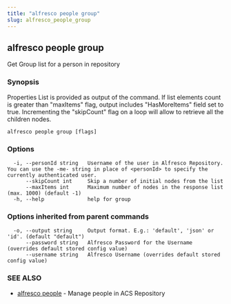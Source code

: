 ```yaml
---
title: "alfresco people group"
slug: alfresco_people_group
---
```

## alfresco people group

Get Group list for a person in repository

### Synopsis

Properties List is provided as output of the command.
If list elements count is greater than "maxItems" flag, output includes "HasMoreItems" field set to true.
Incrementing the "skipCount" flag on a loop will allow to retrieve all the children nodes.

```
alfresco people group [flags]
```

### Options

```
  -i, --personId string   Username of the user in Alfresco Repository. You can use the -me- string in place of <personId> to specify the currently authenticated user.
      --skipCount int     Skip a number of initial nodes from the list
      --maxItems int      Maximum number of nodes in the response list (max. 1000) (default -1)
  -h, --help              help for group
```

### Options inherited from parent commands

```
  -o, --output string     Output format. E.g.: 'default', 'json' or 'id'. (default "default")
      --password string   Alfresco Password for the Username (overrides default stored config value)
      --username string   Alfresco Username (overrides default stored config value)
```

### SEE ALSO

* [alfresco people](alfresco_people.md)	 - Manage people in ACS Repository

